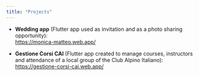 ```yaml
---
title: "Projects"
---
```


* **Wedding app** (Flutter app used as invitation and as a photo sharing opportunity):  
https://monica-matteo.web.app/

 * **Gestione Corsi CAI** (Flutter app created to manage courses, instructors and attendance of a local group of the Club Alpino Italiano):  
https://gestione-corsi-cai.web.app/

